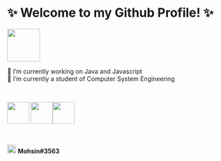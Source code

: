 # ✨ Welcome to my Github Profile! ✨

<img src="https://media.giphy.com/media/gM5qFksULw54NMWyry/giphy.gif" width="75">

<p>🔭 I’m currently working on Java and Javascript<br>
   🌱 I’m currently a student of Computer System Engineering</p>

<br>

[<img src="https://d2fltix0v2e0sb.cloudfront.net/dev-badge.svg" width="50">](https://dev.to/mohsincode) [<img src="https://www.flaticon.com/svg/static/icons/svg/841/841364.svg" width="50">](https://mohsin-code.github.io)[<img src="https://cdn3.iconfinder.com/data/icons/inficons/512/stackoverflow.png" width="50">](https://stackoverflow.com/users/14508482/mohsin)

<br>

<!-- Discord -->
[<img src="https://www.pinpng.com/pngs/m/57-575014_hackers-use-the-discord-app-to-deliver-malware.png" width="20">](https://discord.com/channels/@me) **Mohsin#3563**
